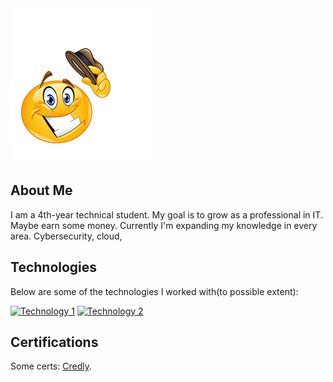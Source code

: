 <img src="Howdy.png" alt="Howdy">

## About Me
I am a 4th-year technical student. My goal is to grow as a professional in IT. Maybe earn some money.
Currently I'm expanding my knowledge in every area. Cybersecurity, cloud, 

## Technologies
Below are some of the technologies I worked with(to possible extent):

[![Technology 1](path/to/tech1.png)](https://link-to-tech1.com)
[![Technology 2](path/to/tech2.png)](https://link-to-tech2.com)

## Certifications
Some certs: [Credly](https://www.credly.com/users/bruno-sowa).
